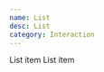 ```yaml
---
name: List
desc: List
category: Interaction
---
```


<core-knobs element="core-list">
  <core-list bordered selectable>
    <core-list-item>
     <i slot="start" class="gg-check"></i>
      List item
    </core-list-item>
    <core-list-item>
     <i slot="start" class="gg-check"></i>
      List item
    </core-list-item>
  </core-list>
</core-knobs>
